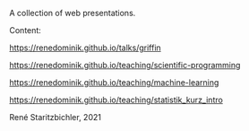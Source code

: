 A collection of web presentations.

Content:

https://renedominik.github.io/talks/griffin

https://renedominik.github.io/teaching/scientific-programming

https://renedominik.github.io/teaching/machine-learning

https://renedominik.github.io/teaching/statistik_kurz_intro


René Staritzbichler, 2021
